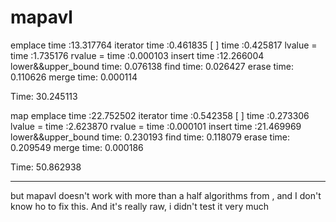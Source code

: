# mapavl
emplace time :13.317764
iterator time :0.461835
[ ] time :0.425817
lvalue =  time :1.735176
rvalue =  time :0.000103
insert time :12.266004
lower&&upper_bound time: 0.076138
find time: 0.026427
erase time: 0.110626
merge time: 0.000114

Time: 30.245113

map
emplace time :22.752502
iterator time :0.542358
[ ] time :0.273306
lvalue =  time :2.623870
rvalue =  time :0.000101
insert time :21.469969
lower&&upper_bound time: 0.230193
find time: 0.118079
erase time: 0.209549
merge time: 0.000186

Time: 50.862938
_____________________________________________

but mapavl doesn't work with more than a half algorithms from <algorithm>, and I don't know ho to fix this. And it's really raw, i didn't test it very much 
